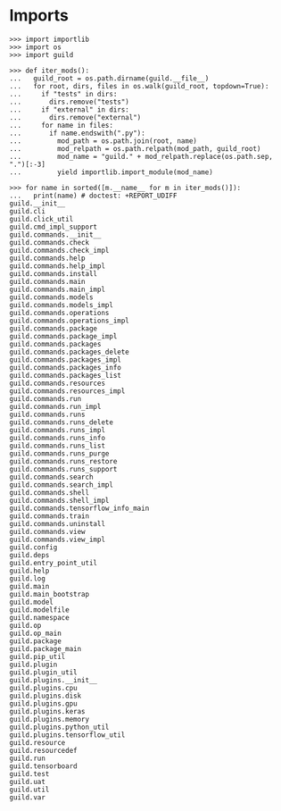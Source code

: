 # Imports

    >>> import importlib
    >>> import os
    >>> import guild

    >>> def iter_mods():
    ...   guild_root = os.path.dirname(guild.__file__)
    ...   for root, dirs, files in os.walk(guild_root, topdown=True):
    ...     if "tests" in dirs:
    ...       dirs.remove("tests")
    ...     if "external" in dirs:
    ...       dirs.remove("external")
    ...     for name in files:
    ...       if name.endswith(".py"):
    ...         mod_path = os.path.join(root, name)
    ...         mod_relpath = os.path.relpath(mod_path, guild_root)
    ...         mod_name = "guild." + mod_relpath.replace(os.path.sep, ".")[:-3]
    ...         yield importlib.import_module(mod_name)

    >>> for name in sorted([m.__name__ for m in iter_mods()]):
    ...   print(name) # doctest: +REPORT_UDIFF
    guild.__init__
    guild.cli
    guild.click_util
    guild.cmd_impl_support
    guild.commands.__init__
    guild.commands.check
    guild.commands.check_impl
    guild.commands.help
    guild.commands.help_impl
    guild.commands.install
    guild.commands.main
    guild.commands.main_impl
    guild.commands.models
    guild.commands.models_impl
    guild.commands.operations
    guild.commands.operations_impl
    guild.commands.package
    guild.commands.package_impl
    guild.commands.packages
    guild.commands.packages_delete
    guild.commands.packages_impl
    guild.commands.packages_info
    guild.commands.packages_list
    guild.commands.resources
    guild.commands.resources_impl
    guild.commands.run
    guild.commands.run_impl
    guild.commands.runs
    guild.commands.runs_delete
    guild.commands.runs_impl
    guild.commands.runs_info
    guild.commands.runs_list
    guild.commands.runs_purge
    guild.commands.runs_restore
    guild.commands.runs_support
    guild.commands.search
    guild.commands.search_impl
    guild.commands.shell
    guild.commands.shell_impl
    guild.commands.tensorflow_info_main
    guild.commands.train
    guild.commands.uninstall
    guild.commands.view
    guild.commands.view_impl
    guild.config
    guild.deps
    guild.entry_point_util
    guild.help
    guild.log
    guild.main
    guild.main_bootstrap
    guild.model
    guild.modelfile
    guild.namespace
    guild.op
    guild.op_main
    guild.package
    guild.package_main
    guild.pip_util
    guild.plugin
    guild.plugin_util
    guild.plugins.__init__
    guild.plugins.cpu
    guild.plugins.disk
    guild.plugins.gpu
    guild.plugins.keras
    guild.plugins.memory
    guild.plugins.python_util
    guild.plugins.tensorflow_util
    guild.resource
    guild.resourcedef
    guild.run
    guild.tensorboard
    guild.test
    guild.uat
    guild.util
    guild.var
